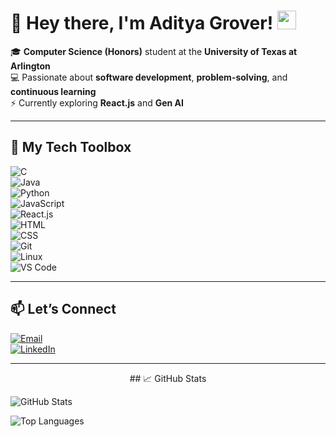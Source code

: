 # 👋 Hey there, I'm Aditya Grover! <img src="https://media.giphy.com/media/hvRJCLFzcasrR4ia7z/giphy.gif" width="30" height="30" />

🎓 **Computer Science (Honors)** student at the **University of Texas at Arlington**  
💻 Passionate about **software development**, **problem-solving**, and **continuous learning**  
⚡ Currently exploring  **React.js** and **Gen AI** 

---

## 🚀 My Tech Toolbox  
![C](https://img.shields.io/badge/C-00599C?style=for-the-badge&logo=c&logoColor=white)  
![Java](https://img.shields.io/badge/Java-007396?style=for-the-badge&logo=java&logoColor=white)  
![Python](https://img.shields.io/badge/Python-3776AB?style=for-the-badge&logo=python&logoColor=white)  
![JavaScript](https://img.shields.io/badge/JavaScript-F7DF1E?style=for-the-badge&logo=javascript&logoColor=black)  
![React.js](https://img.shields.io/badge/-ReactJs-61DAFB?logo=react&logoColor=white&style=for-the-badge)  
![HTML](https://img.shields.io/badge/HTML5-E34F26?style=for-the-badge&logo=html5&logoColor=white)  
![CSS](https://img.shields.io/badge/CSS3-1572B6?style=for-the-badge&logo=css3&logoColor=white)  
![Git](https://img.shields.io/badge/Git-F05032?style=for-the-badge&logo=git&logoColor=white)  
![Linux](https://img.shields.io/badge/Linux-FCC624?style=for-the-badge&logo=linux&logoColor=black)  
![VS Code](https://img.shields.io/badge/VS%20Code-007ACC?style=for-the-badge&logo=visual-studio-code&logoColor=white)  

---

## 📫 Let’s Connect  
[![Email](https://img.shields.io/badge/Email-D14836?style=for-the-badge&logo=gmail&logoColor=white)](mailto:adityagroverr23@gmail.com)  
[![LinkedIn](https://img.shields.io/badge/LinkedIn-0077B5?style=for-the-badge&logo=linkedin&logoColor=white)](https://www.linkedin.com/in/adityagroverr)  

---

<p align="center">
 ## 📈 GitHub Stats

![GitHub Stats](https://github-readme-stats.vercel.app/api?username=adityagrover111&show_icons=true&hide=prs,issues,contribs&count_private=true&hide_title=true&hide_rank=true&include_all_commits=true&theme=default)

![Top Languages](https://github-readme-stats.vercel.app/api/top-langs/?username=adityagrover111&layout=compact&theme=default&hide_title=true)
</p>
